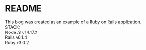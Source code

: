# README
This blog was created as an example of a Ruby on Rails application.
<br/>
STACK:<br/>
NodeJS v14.17.3<br/>
Rails v6.1.4<br/>
Ruby v3.0.2<br/>
